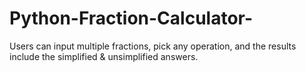 # Python-Fraction-Calculator-

 Users can input multiple fractions, pick any operation, and the results include the simplified & unsimplified answers.
